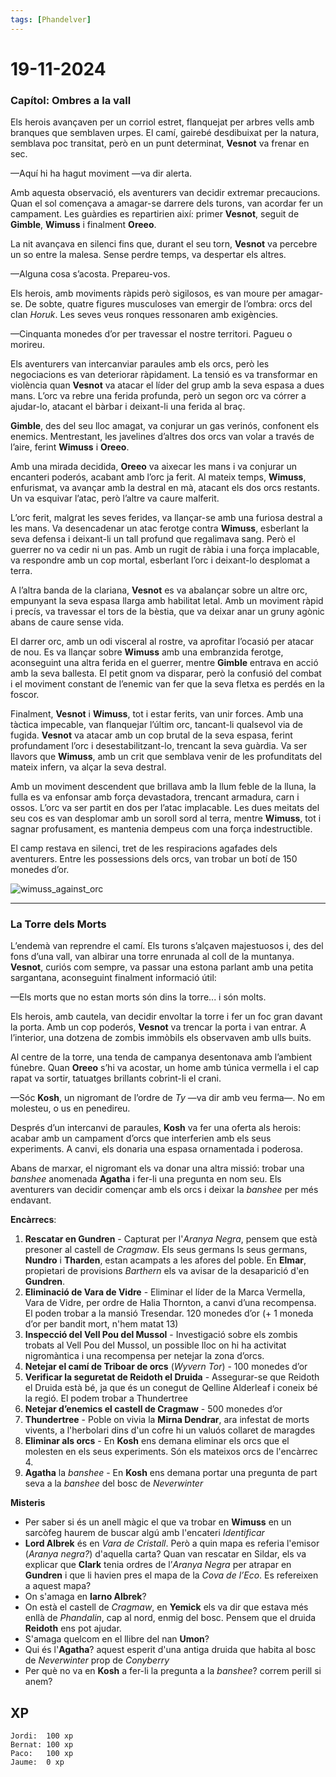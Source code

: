 ```yaml
---
tags: [Phandelver]
---
```


# 19-11-2024

### **Capítol: Ombres a la vall**

Els herois avançaven per un corriol estret, flanquejat per arbres vells amb branques que semblaven urpes. El camí, gairebé desdibuixat per la natura, semblava poc transitat, però en un punt determinat, **Vesnot** va frenar en sec.

—Aquí hi ha hagut moviment —va dir alerta.

Amb aquesta observació, els aventurers van decidir extremar precaucions. Quan el sol començava a amagar-se darrere dels turons, van acordar fer un campament. Les guàrdies es repartirien així: primer **Vesnot**, seguit de **Gimble**, **Wimuss** i finalment **Oreeo**.

La nit avançava en silenci fins que, durant el seu torn, **Vesnot** va percebre un so entre la malesa. Sense perdre temps, va despertar els altres.

—Alguna cosa s’acosta. Prepareu-vos.

Els herois, amb moviments ràpids però sigilosos, es van moure per amagar-se. De sobte, quatre figures musculoses van emergir de l’ombra: orcs del clan *Horuk*. Les seves veus ronques ressonaren amb exigències.

—Cinquanta monedes d’or per travessar el nostre territori. Pagueu o morireu.

Els aventurers van intercanviar paraules amb els orcs, però les negociacions es van deteriorar ràpidament. La tensió es va transformar en violència quan **Vesnot** va atacar el líder del grup amb la seva espasa a dues mans. L’orc va rebre una ferida profunda, però un segon orc va córrer a ajudar-lo, atacant el bàrbar i deixant-li una ferida al braç.

**Gimble**, des del seu lloc amagat, va conjurar un gas verinós, confonent els enemics. Mentrestant, les javelines d’altres dos orcs van volar a través de l’aire, ferint **Wimuss** i **Oreeo**.

Amb una mirada decidida, **Oreeo** va aixecar les mans i va conjurar un encanteri poderós, acabant amb l’orc ja ferit. Al mateix temps, **Wimuss**, enfurismat, va avançar amb la destral en mà, atacant els dos orcs restants. Un va esquivar l’atac, però l’altre va caure malferit.

L’orc ferit, malgrat les seves ferides, va llançar-se amb una furiosa destral a les mans. Va desencadenar un atac ferotge contra **Wimuss**, esberlant la seva defensa i deixant-li un tall profund que regalimava sang. Però el guerrer no va cedir ni un pas. Amb un rugit de ràbia i una força implacable, va respondre amb un cop mortal, esberlant l’orc i deixant-lo desplomat a terra.

A l’altra banda de la clariana, **Vesnot** es va abalançar sobre un altre orc, empunyant la seva espasa llarga amb habilitat letal. Amb un moviment ràpid i precís, va travessar el tors de la bèstia, que va deixar anar un gruny agònic abans de caure sense vida.

El darrer orc, amb un odi visceral al rostre, va aprofitar l’ocasió per atacar de nou. Es va llançar sobre **Wimuss** amb una embranzida ferotge, aconseguint una altra ferida en el guerrer, mentre **Gimble** entrava en acció amb la seva ballesta. El petit gnom va disparar, però la confusió del combat i el moviment constant de l’enemic van fer que la seva fletxa es perdés en la foscor.

Finalment, **Vesnot** i **Wimuss**, tot i estar ferits, van unir forces. Amb una tàctica impecable, van flanquejar l’últim orc, tancant-li qualsevol via de fugida. **Vesnot** va atacar amb un cop brutal de la seva espasa, ferint profundament l’orc i desestabilitzant-lo, trencant la seva guàrdia. Va ser llavors que **Wimuss**, amb un crit que semblava venir de les profunditats del mateix infern, va alçar la seva destral.

Amb un moviment descendent que brillava amb la llum feble de la lluna, la fulla es va enfonsar amb força devastadora, trencant armadura, carn i ossos. L’orc va ser partit en dos per l’atac implacable. Les dues meitats del seu cos es van desplomar amb un soroll sord al terra, mentre **Wimuss**, tot i sagnar profusament, es mantenia dempeus com una força indestructible. 

El camp restava en silenci, tret de les respiracions agafades dels aventurers. Entre les possessions dels orcs, van trobar un botí de 150 monedes d’or.

![wimuss_against_orc](https://github.com/user-attachments/assets/d00a7110-b4e8-40ae-b0e8-d7ecdc4f7124)


---

### **La Torre dels Morts**

L’endemà van reprendre el camí. Els turons s’alçaven majestuosos i, des del fons d’una vall, van albirar una torre enrunada al coll de la muntanya. **Vesnot**, curiós com sempre, va passar una estona parlant amb una petita sargantana, aconseguint finalment informació útil:

—Els morts que no estan morts són dins la torre... i són molts.

Els herois, amb cautela, van decidir envoltar la torre i fer un foc gran davant la porta. Amb un cop poderós, **Vesnot** va trencar la porta i van entrar. A l’interior, una dotzena de zombis immòbils els observaven amb ulls buits.

Al centre de la torre, una tenda de campanya desentonava amb l’ambient fúnebre. Quan **Oreeo** s’hi va acostar, un home amb túnica vermella i el cap rapat va sortir, tatuatges brillants cobrint-li el crani.

—Sóc **Kosh**, un nigromant de l’ordre de *Ty* —va dir amb veu ferma—. No em molesteu, o us en penedireu.

Després d’un intercanvi de paraules, **Kosh** va fer una oferta als herois: acabar amb un campament d’orcs que interferien amb els seus experiments. A canvi, els donaria una espasa ornamentada i poderosa.

Abans de marxar, el nigromant els va donar una altra missió: trobar una *banshee* anomenada **Agatha** i fer-li una pregunta en nom seu. Els aventurers van decidir començar amb els orcs i deixar la *banshee* per més endavant.

**Encàrrecs**:

1. **Rescatar en Gundren** \- Capturat per l'_Aranya Negra_, pensem que està presoner al castell de _Cragmaw_. Els seus germans ls seus germans, **Nundro** i **Tharden**, estan acampats a les afores del poble. En **Elmar**, propietari de provisions _Barthern_ els va avisar de la desaparició d'en **Gundren**.
2. **Eliminació de Vara de Vidre** \- Eliminar el líder de la Marca Vermella, Vara de Vidre, per ordre de Halia Thornton, a canvi d’una recompensa. El poden trobar a la mansió Tresendar. 120 monedes d’or (+ 1 moneda d’or per bandit mort, n'hem matat 13)  
3. **Inspecció del Vell Pou del Mussol** \- Investigació sobre els zombis trobats al Vell Pou del Mussol, un possible lloc on hi ha activitat nigromàntica i una recompensa per netejar la zona d’orcs.  
4. **Netejar el camí de Triboar de orcs** (*Wyvern Tor*) \- 100 monedes d’or  
5. **Verificar la seguretat de Reidoth el Druida** \- Assegurar-se que Reidoth el Druida està bé, ja que és un conegut de Qelline Alderleaf i coneix bé la regió. El podem trobar a Thundertree 
6. **Netejar d’enemics el castell de Cragmaw** \- 500 monedes d’or
7. **Thundertree** \- Poble on vivia la **Mirna Dendrar**, ara infestat de morts vivents, a l'herbolari dins d'un cofre hi un valuós collaret de maragdes
8. **Eliminar als orcs** \- En **Kosh** ens demana eliminar els orcs que el molesten en els seus experiments. Són els mateixos orcs de l'encàrrec 4.
9. **Agatha** la *banshee* \- En **Kosh** ens demana portar una pregunta de part seva a la *banshee* del bosc de *Neverwinter*

**Misteris**

- Per saber si és un anell màgic el que va trobar en **Wimuss** en un sarcòfeg haurem de buscar algú amb l'encateri *Identificar*
- **Lord Albrek** és en *Vara de Cristall*. Però a quin mapa es referia l'emisor (*Aranya negra?*) d'aquella carta? Quan van rescatar en Sildar, els va explicar que **Clark** tenia ordres de l’*Aranya Negra* per atrapar en **Gundren** i que li havien pres el mapa de la _Cova de l’Eco_. Es refereixen a aquest mapa?
- On s'amaga en **Iarno Albrek**?
- On està el castell de _Cragmaw_, en **Yemick** els va dir que estava més enllà de _Phandalin_, cap al nord, enmig del bosc. Pensem que el druida **Reidoth** ens pot ajudar.
- S'amaga quelcom en el llibre del nan **Umon**?
- Qui és l'**Agatha**? aquest esperit d'una antiga druida que habita al bosc de *Neverwinter* prop de *Conyberry*
- Per què no va en **Kosh** a fer-li la pregunta a la *banshee*? correm perill si anem?

## XP

```
Jordi:  100 xp
Bernat: 100 xp
Paco:   100 xp
Jaume:  0 xp
```
